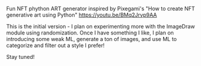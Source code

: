 Fun NFT phython ART generator inspired by Pixegami's 
"How to create NFT generative art using Python"
  https://youtu.be/BMq2Jrvp9AA

This is the initial version - I plan on experimenting more with the ImageDraw module using randomization. Once I have something I like, I plan on introducing some weak ML, generate a ton of images, and use ML to categorize and filter out a style I prefer! 

Stay tuned!

